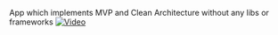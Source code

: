 App which implements MVP and Clean Architecture without any libs or frameworks
[![Video](http://img.youtube.com/vi/eMeJFR-0bz0/maxresdefault.jpg)](https://www.youtube.com/watch?v=eMeJFR-0bz0)
